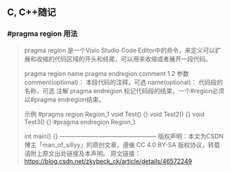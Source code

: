 ## C, C++随记

### #pragma region 用法

> pragma region 是一个Visio Studio Code Editor中的命令，来定义可以扩展和收缩的代码区域的开头和结尾，可以用来收缩或者展开一段代码。
>
> pragma region name
> pragma endregion comment
> 1
> 2
> 参数
> comment(optional)： 本段代码的注释，可选
> name(optional)： 代码段的名称，可选
> 注解
> pragma endregion 标记代码段的结束，一个#region必须以#pragma endregion结束。
>
> 示例
> #pragma region Region_1
> void Test() {}
> void Test2() {}
> void Test3() {}
> #pragma endregion Region_1
>
> int main() {}
> ————————————————
> 版权声明：本文为CSDN博主「man_of_sillyy」的原创文章，遵循 CC 4.0 BY-SA 版权协议，转载请附上原文出处链接及本声明。
> 原文链接：https://blog.csdn.net/zkybeck_ck/article/details/46572249